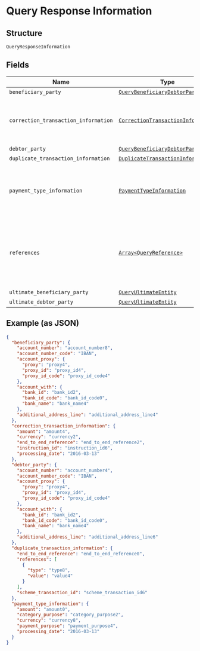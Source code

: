 
# Query Response Information

## Structure

`QueryResponseInformation`

## Fields

| Name | Type | Tags | Description |
|  --- | --- | --- | --- |
| `beneficiary_party` | [`QueryBeneficiaryDebtorParty`](../../doc/models/query-beneficiary-debtor-party.md) | Optional | - |
| `correction_transaction_information` | [`CorrectionTransactionInformation`](../../doc/models/correction-transaction-information.md) | Optional | References a transaction initiated to fix the case under investigation. |
| `debtor_party` | [`QueryBeneficiaryDebtorParty`](../../doc/models/query-beneficiary-debtor-party.md) | Optional | - |
| `duplicate_transaction_information` | [`DuplicateTransactionInformation`](../../doc/models/duplicate-transaction-information.md) | Optional | - |
| `payment_type_information` | [`PaymentTypeInformation`](../../doc/models/payment-type-information.md) | Optional | Set of elements used to further specify the type of transaction. |
| `references` | [`Array<QueryReference>`](../../doc/models/query-reference.md) | Optional | Reference for the case ID associated to this Exception and Investigation case. |
| `ultimate_beneficiary_party` | [`QueryUltimateEntity`](../../doc/models/query-ultimate-entity.md) | Optional | - |
| `ultimate_debtor_party` | [`QueryUltimateEntity`](../../doc/models/query-ultimate-entity.md) | Optional | - |

## Example (as JSON)

```json
{
  "beneficiary_party": {
    "account_number": "account_number8",
    "account_number_code": "IBAN",
    "account_proxy": {
      "proxy": "proxy4",
      "proxy_id": "proxy_id4",
      "proxy_id_code": "proxy_id_code4"
    },
    "account_with": {
      "bank_id": "bank_id2",
      "bank_id_code": "bank_id_code0",
      "bank_name": "bank_name4"
    },
    "additional_address_line": "additional_address_line4"
  },
  "correction_transaction_information": {
    "amount": "amount4",
    "currency": "currency2",
    "end_to_end_reference": "end_to_end_reference2",
    "instruction_id": "instruction_id6",
    "processing_date": "2016-03-13"
  },
  "debtor_party": {
    "account_number": "account_number4",
    "account_number_code": "IBAN",
    "account_proxy": {
      "proxy": "proxy4",
      "proxy_id": "proxy_id4",
      "proxy_id_code": "proxy_id_code4"
    },
    "account_with": {
      "bank_id": "bank_id2",
      "bank_id_code": "bank_id_code0",
      "bank_name": "bank_name4"
    },
    "additional_address_line": "additional_address_line6"
  },
  "duplicate_transaction_information": {
    "end_to_end_reference": "end_to_end_reference0",
    "references": [
      {
        "type": "type8",
        "value": "value4"
      }
    ],
    "scheme_transaction_id": "scheme_transaction_id6"
  },
  "payment_type_information": {
    "amount": "amount0",
    "category_purpose": "category_purpose2",
    "currency": "currency8",
    "payment_purpose": "payment_purpose4",
    "processing_date": "2016-03-13"
  }
}
```

